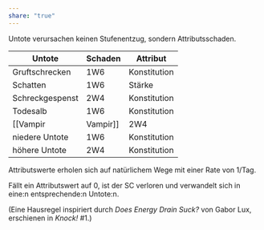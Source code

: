 ```yaml
---
share: "true"
---
```

Untote verursachen keinen Stufenentzug, sondern Attributsschaden.

| **Untote**      | **Schaden** | **Attribut** |
| --------------- | ----------- | ------------ |
| Gruftschrecken  | 1W6         | Konstitution |
| Schatten        | 1W6         | Stärke       |
| Schreckgespenst | 2W4         | Konstitution |
| Todesalb        | 1W6         | Konstitution |
| [[Vampir|Vampir]]      | 2W4         | Konstitution |
| niedere Untote  | 1W6         | Konstitution |
| höhere Untote   | 2W4         | Konstitution |

Attributswerte erholen sich auf natürlichem Wege mit einer Rate von 1/Tag.

Fällt ein Attributswert auf 0, ist der SC verloren und verwandelt sich in eine:n entsprechende:n Untote:n.

(Eine Hausregel inspiriert durch *Does Energy Drain Suck?* von Gabor Lux, erschienen in *Knock!* #1.)